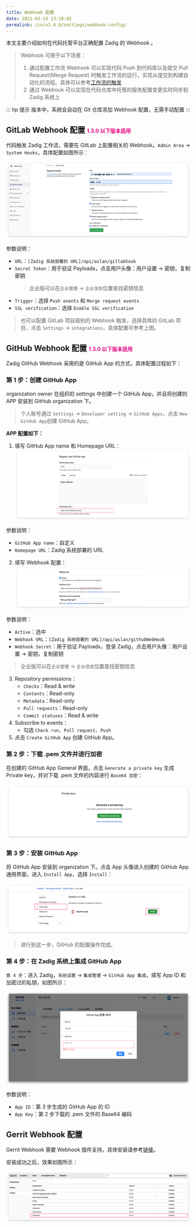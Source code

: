 ```yaml
---
title: Webhook 配置
date: 2021-03-19 13:18:02
permalink: /cn/v1.6.0/settings/webhook-config/
---
```


本文主要介绍如何在代码托管平台正确配置 Zadig 的 Webhook 。
> Webhook 可用于以下场景：<br>
> 1. 通过配置工作流 Webhook 可以实现代码 Push 到代码库以及提交 Pull Request(Merge Request) 时触发工作流的运行，实现从提交到构建自动化的流程。具体可以参考[工作流的触发](/v1.6.0/workflow/trigger/)<br>
> 2. 通过 Webhook 可以实现在代码仓库中托管的服务配置变更实时同步到 Zadig 系统上

::: tip 提示
<Badge text="v1.3.0 及以上"/> 版本中，系统会自动在 Git 仓库添加 Webhook 配置，无需手动配置
:::

## GitLab Webhook 配置 <span style="font-size:14px;color:#e20382;">1.3.0 以下版本适用</span>

代码触发 Zadig 工作流，需要在 GitLab 上配置相关的 Webhook。`Admin Area` -> `System Hooks`，具体配置如图所示：

![GitLab Webhook 配置](./_images/gitlab_webhook.png)

参数说明：
- `URL`：`[Zadig 系统部署的 URL]/api/aslan/gitlabhook`
- `Secret Token`：用于验证 Payloads，点击用户头像：用户设置 -> 密钥，复制密钥
    > 企业版可以在`企业管理` -> `企业信息`位置查找密钥信息
- `Trigger`：选择 `Push events` 和 `Merge request events`
- `SSL verification`：选择 `Enable SSL verification`

> 也可以配置 GitLab 项目级别的 Webhook 触发，选择具体的 GitLab 项目，点击 `Settings` -> `integrations`，具体配置可参考上图。


## GitHub Webhook 配置 <span style="font-size:14px;color:#e20382;">1.3.0 以下版本适用</span>

Zadig GitHub Webhook 采用的是 GitHub App 的方式，具体配置过程如下：

### 第 1 步：创建 GitHub App
organization owner 在组织的 settings 中创建一个 GitHub App，并且将创建的 APP 安装到 GitHub organization 下。
> 个人账号通过 `Settings` -> `Developer setting` -> `GitHub Apps`，点击 `New GitHub App`创建 GitHub App。

<strong>APP 配置如下：</strong>
1. 填写 GitHub App name 和 Homepage URL：
  ![GitHub App name](./_images/github-app-home-url.png)

参数说明：
- `GitHub App name`：自定义
- `Homepage URL`：Zadig 系统部署的 URL

2. 填写 Webhook 配置：
  ![GitHub Webhook](./_images/github-app-webhook.png)

参数说明：
- `Active`：选中
- `Webhook URL`：`[Zadig 系统部署的 URL]/api/aslan/githubWebHook`
- `Webhook Secret`：用于验证 Payloads，登录 Zadig，点击用户头像：用户设置 -> 密钥，复制密钥
> 企业版可以在`企业管理` -> `企业信息`位置查找密钥信息

3. Repository permissions：
    * `Checks`：Read & write
    * `Contents`：Read-only
    * `Metadata`：Read-only
    * `Pull requests`：Read-only
    * `Commit statuses`：Read & write
4. Subscribe to events：
    * 勾选 `Check run`、`Pull request`、`Push`
5. 点击 `Create GitHub App` 创建 GitHub App。

### 第 2 步：下载 .pem 文件并进行加密
在创建的 GitHub App General 界面，点击 `Generate a private key` 生成 Private key，并对下载 .pem 文件的内容进行 `Base64 加密`：

![GitHub生成私钥](./_images/github-app-private-key.png)

### 第 3 步：安装 GitHub App
将 GitHub App 安装到 organization 下。点击 App 头像进入创建的 GitHub App 通用界面，进入 `Install App`，选择 `Install`：

![github app install](./_images/github-app-install.png)

> 进行到这一步，GitHub 的配置操作完成。

### 第 4 步：在 Zadig 系统上集成 GitHub App
`第 4 步`：进入 Zadig，`系统设置` -> `集成管理` -> `GitHub App 集成`，填写 App ID 和加密过的私钥，如图所示：

![GitHub app config](./_images/github-app-config.png)

参数说明：
- `App ID`：第 3 步生成的 GitHub App 的 ID
- `App Key`：第 2 步下载的 .pem 文件的 Base64 编码

## Gerrit Webhook 配置

Gerrit Webhook 需要 Webhook 插件支持。具体安装请参考[链接](https://gerrit-review.googlesource.com/Documentation/config-plugins.html#installation)。

安装成功之后，效果如图所示：

![workflow](./_images/gerrit_webhook_plugin.png)